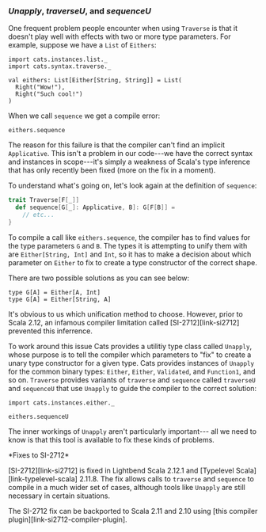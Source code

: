 ### *Unapply*, *traverseU*, and *sequenceU*

One frequent problem people encounter when using `Traverse`
is that it doesn't play well with effects
with two or more type parameters.
For example, suppose we have a `List` of `Eithers`:

```tut:book:silent
import cats.instances.list._
import cats.syntax.traverse._

val eithers: List[Either[String, String]] = List(
  Right("Wow!"),
  Right("Such cool!")
)
```

When we call `sequence` we get a compile error:

```tut:book:fail
eithers.sequence
```

The reason for this failure is that
the compiler can't find an implicit `Applicative`.
This isn't a problem in our code---we
have the correct syntax and instances in scope---it's
simply a weakness of Scala's type inference
that has only recently been fixed
(more on the fix in a moment).

To understand what's going on,
let's look again at the definition of `sequence`:

```scala
trait Traverse[F[_]]
  def sequence[G[_]: Applicative, B]: G[F[B]] =
    // etc...
}
```

To compile a call like `eithers.sequence`,
the compiler has to find values
for the type parameters `G` and `B`.
The types it is attempting to unify them with are
`Either[String, Int]` and `Int`,
so it has to make a decision about
which parameter on `Either` to fix
to create a type constructor of the correct shape.

There are two possible solutions as you can see below:

```tut:book:silent
type G[A] = Either[A, Int]
type G[A] = Either[String, A]
```

It's obvious to us which unification method to choose.
However, prior to Scala 2.12,
an infamous compiler limitation called [SI-2712][link-si2712]
prevented this inferrence.

To work around this issue
Cats provides a utilitiy type class called `Unapply`,
whose purpose is to tell the compiler
which parameters to "fix" to create
a unary type constructor for a given type.
Cats provides instances of `Unapply`
for the common binary types:
`Either`, `Either`, `Validated`, and `Function1`, and so on.
`Traverse` provides variants of `traverse` and `sequence`
called `traverseU` and `sequenceU`
that use `Unapply` to guide the compiler
to the correct solution:

```tut:book:silent
import cats.instances.either._
```

```tut:book
eithers.sequenceU
```

The inner workings of `Unapply`
aren't particularly important---
all we need to know is that this tool is available
to fix these kinds of problems.

<div class="callout callout-info">
*Fixes to SI-2712*

[SI-2712][link-si2712] is fixed in Lightbend Scala 2.12.1
and [Typelevel Scala][link-typelevel-scala] 2.11.8.
The fix allows calls to `traverse` and `sequence`
to compile in a much wider set of cases,
although tools like `Unapply` are still necessary
in certain situations.

The SI-2712 fix can be backported to Scala 2.11 and 2.10
using [this compiler plugin][link-si2712-compiler-plugin].
</div>
